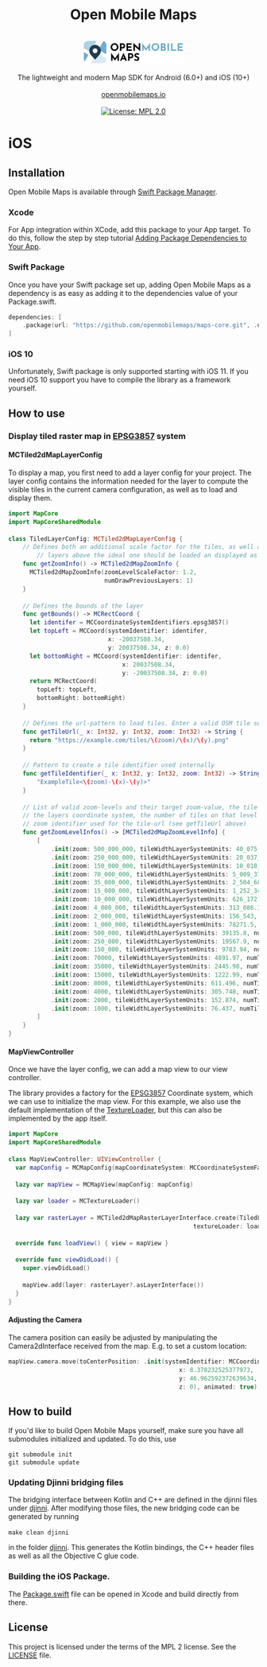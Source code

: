 <h1 align="center">Open Mobile Maps</h1>
<br />
<div align="center">
  <img width="200" height="45" src="../logo.svg" />
  <br />
  <br />
  The lightweight and modern Map SDK for Android (6.0+) and iOS (10+)
  <br />
  <br />
  <a href="https://openmobilemaps.io/">openmobilemaps.io</a>
</div>
<br />
<div align="center">
    <!-- License -->
    <a href="https://github.com/openmobilemaps/maps-core/blob/master/LICENSE">
      <img alt="License: MPL 2.0"
      src="https://img.shields.io/badge/License-MPL%202.0-brightgreen.svg">
    </a>
</div>

<h1>iOS</h1>

## Installation
Open Mobile Maps is available through [Swift Package Manager](https://swift.org/package-manager/).

### Xcode
For App integration within XCode, add this package to your App target. To do this, follow the step by step tutorial [Adding Package Dependencies to Your App](https://developer.apple.com/documentation/xcode/adding_package_dependencies_to_your_app).

### Swift Package

Once you have your Swift package set up, adding Open Mobile Maps as a dependency is as easy as adding it to the dependencies value of your Package.swift.
```swift
dependencies: [
    .package(url: "https://github.com/openmobilemaps/maps-core.git", .upToNextMajor(from: "1.0.0"))
]
```

### iOS 10
Unfortunately, Swift package is only supported starting with iOS 11. If you need iOS 10 support you have to compile the library as a framework yourself.

## How to use

### Display tiled raster map in [EPSG3857](https://epsg.io/3857) system

#### MCTiled2dMapLayerConfig

To display a map, you first need to add a layer config for your project. The layer config contains the information needed for the layer to compute the visible tiles in the current camera configuration, as well as to load and display them.

```swift
import MapCore
import MapCoreSharedModule

class TiledLayerConfig: MCTiled2dMapLayerConfig {
    // Defines both an additional scale factor for the tiles, as well as how many
 		// layers above the ideal one should be loaded an displayed as well.
    func getZoomInfo() -> MCTiled2dMapZoomInfo {
      MCTiled2dMapZoomInfo(zoomLevelScaleFactor: 1.2,
                           numDrawPreviousLayers: 1)
    }

    // Defines the bounds of the layer
    func getBounds() -> MCRectCoord {
      let identifer = MCCoordinateSystemIdentifiers.epsg3857()
      let topLeft = MCCoord(systemIdentifier: identifer, 
                            x: -20037508.34, 
                            y: 20037508.34, z: 0.0)
      let bottomRight = MCCoord(systemIdentifier: identifer, 
                                x: 20037508.34, 
                                y: -20037508.34, z: 0.0)
      return MCRectCoord(
        topLeft: topLeft,
        bottomRight: bottomRight)
    }

    // Defines the url-pattern to load tiles. Enter a valid OSM tile server here
    func getTileUrl(_ x: Int32, y: Int32, zoom: Int32) -> String {
      return "https://example.com/tiles/\(zoom)/\(x)/\(y).png"
    }

    // Pattern to create a tile identifier used internally
    func getTileIdentifier(_ x: Int32, y: Int32, zoom: Int32) -> String {
        "ExampleTile<\(zoom)-\(x)-\(y)>"
    }

    // List of valid zoom-levels and their target zoom-value, the tile size in
    // the layers coordinate system, the number of tiles on that level and the
    // zoom identifier used for the tile-url (see getTileUrl above)
    func getZoomLevelInfos() -> [MCTiled2dMapZoomLevelInfo] {
        [
            .init(zoom: 500_000_000, tileWidthLayerSystemUnits: 40_075_016, numTilesX: 1, numTilesY: 1, zoomLevelIdentifier: 0),
            .init(zoom: 250_000_000, tileWidthLayerSystemUnits: 20_037_508, numTilesX: 2, numTilesY: 2, zoomLevelIdentifier: 1),
            .init(zoom: 150_000_000, tileWidthLayerSystemUnits: 10_018_754, numTilesX: 4, numTilesY: 4, zoomLevelIdentifier: 2),
            .init(zoom: 70_000_000, tileWidthLayerSystemUnits: 5_009_377.1, numTilesX: 8, numTilesY: 8, zoomLevelIdentifier: 3),
            .init(zoom: 35_000_000, tileWidthLayerSystemUnits: 2_504_688.5, numTilesX: 16, numTilesY: 16, zoomLevelIdentifier: 4),
            .init(zoom: 15_000_000, tileWidthLayerSystemUnits: 1_252_344.3, numTilesX: 32, numTilesY: 32, zoomLevelIdentifier: 5),
            .init(zoom: 10_000_000, tileWidthLayerSystemUnits: 626_172.1, numTilesX: 64, numTilesY: 64, zoomLevelIdentifier: 6),
            .init(zoom: 4_000_000, tileWidthLayerSystemUnits: 313_086.1, numTilesX: 128, numTilesY: 128, zoomLevelIdentifier: 7),
            .init(zoom: 2_000_000, tileWidthLayerSystemUnits: 156_543, numTilesX: 256, numTilesY: 256, zoomLevelIdentifier: 8),
            .init(zoom: 1_000_000, tileWidthLayerSystemUnits: 78271.5, numTilesX: 512, numTilesY: 512, zoomLevelIdentifier: 9),
            .init(zoom: 500_000, tileWidthLayerSystemUnits: 39135.8, numTilesX: 1024, numTilesY: 1024, zoomLevelIdentifier: 10),
            .init(zoom: 250_000, tileWidthLayerSystemUnits: 19567.9, numTilesX: 2048, numTilesY: 2048, zoomLevelIdentifier: 11),
            .init(zoom: 150_000, tileWidthLayerSystemUnits: 9783.94, numTilesX: 4096, numTilesY: 4096, zoomLevelIdentifier: 12),
            .init(zoom: 70000, tileWidthLayerSystemUnits: 4891.97, numTilesX: 8192, numTilesY: 8192, zoomLevelIdentifier: 13),
            .init(zoom: 35000, tileWidthLayerSystemUnits: 2445.98, numTilesX: 16384, numTilesY: 16384, zoomLevelIdentifier: 14),
            .init(zoom: 15000, tileWidthLayerSystemUnits: 1222.99, numTilesX: 32768, numTilesY: 32768, zoomLevelIdentifier: 15),
            .init(zoom: 8000, tileWidthLayerSystemUnits: 611.496, numTilesX: 65536, numTilesY: 65536, zoomLevelIdentifier: 16),
            .init(zoom: 4000, tileWidthLayerSystemUnits: 305.748, numTilesX: 131_072, numTilesY: 131_072, zoomLevelIdentifier: 17),
            .init(zoom: 2000, tileWidthLayerSystemUnits: 152.874, numTilesX: 262_144, numTilesY: 262_144, zoomLevelIdentifier: 18),
            .init(zoom: 1000, tileWidthLayerSystemUnits: 76.437, numTilesX: 524_288, numTilesY: 524_288, zoomLevelIdentifier: 19),
        ]
    }
}
```

#### MapViewController

Once we have the layer config, we can add a map view to our view controller.

The library provides a factory for the [EPSG3857](https://epsg.io/4326) Coordinate system, which we can use to initialize the map view. For this example, we also use the default implementation of the [TextureLoader](https://github.com/openmobilemaps/maps-core/blob/develop/ios/maps/MCTextureLoader.swift), but this can also be implemented by the app itself.

```swift
import MapCore
import MapCoreSharedModule

class MapViewController: UIViewController {
  var mapConfig = MCMapConfig(mapCoordinateSystem: MCCoordinateSystemFactory.getEpsg3857System())

  lazy var mapView = MCMapView(mapConfig: mapConfig)
  
  lazy var loader = MCTextureLoader()

  lazy var rasterLayer = MCTiled2dMapRasterLayerInterface.create(TiledLayerConfig(),
                                                    textureLoader: loader)
  
  override func loadView() { view = mapView }
  
  override func viewDidLoad() {
    super.viewDidLoad()
      
    mapView.add(layer: rasterLayer?.asLayerInterface())
  }
}
```

#### Adjusting the Camera

The camera position can easily be adjusted by manipulating the Camera2dInterface received from the map. E.g. to set a custom location:
```swift
mapView.camera.move(toCenterPosition: .init(systemIdentifier: MCCoordinateSystemIdentifiers.epsg4326(),
                                                x: 8.378232525377973,
                                                y: 46.962592372639634,
                                                z: 0), animated: true)
```

## How to build

If you'd like to build Open Mobile Maps yourself, make sure you have all submodules initialized and updated. To do this, use
```shell
git submodule init
git submodule update
```

### Updating Djinni bridging files

The bridging interface between Kotlin and C++ are defined in the djinni files under [djinni](../djinni). After modifying those files, the new bridging code can be generated by running

```make clean djinni```

in the folder [djinni](../djinni). This generates the Kotlin bindings, the C++ header files as well as all the Objective C glue code.

### Building the iOS Package.

The [Package.swift](../Package.swift) file can be opened in Xcode and build directly from there. 

## License
This project is licensed under the terms of the MPL 2 license. See the [LICENSE](../LICENSE) file.
